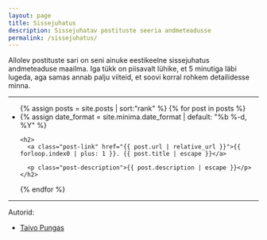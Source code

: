 ```yaml
---
layout: page
title: Sissejuhatus
description: Sissejuhatav postituste seeria andmeteadusse
permalink: /sissejuhatus/
---
```

 
Allolev postituste sari on seni ainuke eestikeelne sissejuhatus andmeteaduse maailma. Iga tükk on piisavalt lühike, et 5 minutiga läbi lugeda, aga samas annab palju viiteid, et soovi korral rohkem detailidesse minna.

------

<ul class="post-list">
{% assign posts = site.posts | sort:"rank" %}
{% for post in posts %}
  <li>
    {% assign date_format = site.minima.date_format | default: "%b %-d, %Y" %}

    <h2>
      <a class="post-link" href="{{ post.url | relative_url }}">{{ forloop.index0 | plus: 1 }}. {{ post.title | escape }}</a>

      <p class="post-description">{{ post.description | escape }}</p>
    </h2>
  </li>
{% endfor %}
</ul>

------

Autorid:
* [Taivo Pungas](https://pungas.ee)